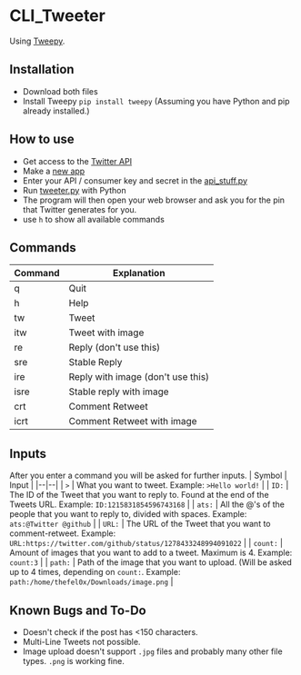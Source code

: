 

# CLI_Tweeter

Using [Tweepy](https://github.com/tweepy/tweepy).

## Installation

 - Download both files
 - Install Tweepy
`pip install tweepy`
(Assuming you have Python and pip already installed.)

## How to use

 - Get access to the [Twitter API](https:///developer.twitter.com/) 
 - Make a [new app](https://developer.twitter.com/en/portal/apps/new)
 - Enter your API / consumer key and secret in the [api_stuff.py](https://github.com/TheFel0x/CLI_Tweeter/blob/master/api_stuff.py)
 - Run [tweeter.py](https://github.com/TheFel0x/CLI_Tweeter/blob/master/tweeter.py) with Python
 - The program will then open your web browser and ask you for the pin that Twitter generates for you.
 - use `h` to show all available commands

## Commands

| Command | Explanation |
|--|--|
| q | Quit |
| h | Help |
| tw | Tweet |
| itw | Tweet with image |
| re | Reply (don't use this) |
| sre | Stable Reply |
| ire | Reply with image (don't use this) |
| isre | Stable reply with image |
| crt | Comment Retweet |
| icrt | Comment Retweet with image |

## Inputs
After you enter a command you will be asked for further inputs.
| Symbol | Input |
|--|--|
| `>` | What you want to tweet. Example: `>Hello world!` |
| `ID:` | The ID of the Tweet that you want to reply to. Found at the end of the Tweets URL. Example: `ID:1215831854596743168` |
| `ats:` | All the @'s of the people that you want to reply to, divided with spaces. Example: `ats:@Twitter @github` |
| `URL:` | The URL of the Tweet that you want to comment-retweet. Example: `URL:https://twitter.com/github/status/1278433248994091022` |
| `count:` | Amount of images that you want to add to a tweet. Maximum is 4. Example: `count:3` |
| `path:` | Path of the image that you want to upload. (Will be asked up to 4 times, depending on `count:`. Example: `path:/home/thefel0x/Downloads/image.png` |

## Known Bugs and To-Do

- Doesn't check if the post has <150 characters.
- Multi-Line Tweets not possible.
- Image upload doesn't support `.jpg` files and probably many other file types. `.png` is working fine.
